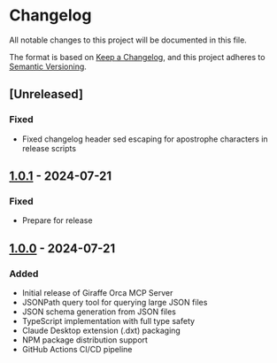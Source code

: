# Changelog

All notable changes to this project will be documented in this file.

The format is based on [Keep a Changelog](https://keepachangelog.com/en/1.0.0/),
and this project adheres to [Semantic Versioning](https://semver.org/spec/v2.0.0.html).

## [Unreleased]

### Fixed

- Fixed changelog header sed escaping for apostrophe characters in release scripts

## [1.0.1] - 2024-07-21

### Fixed

- Prepare for release

[1.0.1]: https://github.com/giraffemedia/orca-mcp/releases/tag/v1.0.1

## [1.0.0] - 2024-07-21

### Added

- Initial release of Giraffe Orca MCP Server
- JSONPath query tool for querying large JSON files
- JSON schema generation from JSON files
- TypeScript implementation with full type safety
- Claude Desktop extension (.dxt) packaging
- NPM package distribution support
- GitHub Actions CI/CD pipeline

[1.0.0]: https://github.com/giraffemedia/orca-mcp/releases/tag/v1.0.0
